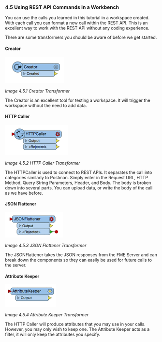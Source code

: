 ### 4.5 Using REST API Commands in a Workbench

You can use the calls you learned in this tutorial in a workspace
created. With each call you can format a new call within the REST API.
This is an excellent way to work with the REST API without any coding
experience.

There are some transformers you should be aware of before we get
started.

#### Creator

![](./Images/image4.5.1.Creator.png)

*Image 4.5.1 Creator Transformer*

The Creator is an excellent tool for testing a workspace. It will
trigger the workspace without the need to add data.

#### HTTP Caller

![](./Images/image4.5.2.HTTPCaller.png)

*Image 4.5.2 HTTP Caller Transformer*

The HTTPCaller is used to connect to REST APIs. It separates the call
into categories similarly to Postman. Simply enter in the Request URL,
HTTP Method, Query String Parameters, Header, and Body. The body is
broken down into several parts. You can upload data, or write the body
of the call as we have before.

#### JSON Flattener

![](./Images/image4.5.3.JSONFlattener.png)

*Image 4.5.3 JSON Flattener Transformer*

The JSONFlattener takes the JSON responses from the FME Server and can
break down the components so they can easily be used for future calls to
the server.

#### Attribute Keeper

![](./Images/image4.5.4.AttributeKeeper.png)

*Image 4.5.4 Attribute Keeper Transformer*

The HTTP Caller will produce attributes that you may use in your calls.
However, you may only wish to keep one. The Attribute Keeper acts as a
filter, it will only keep the attributes you specify.
